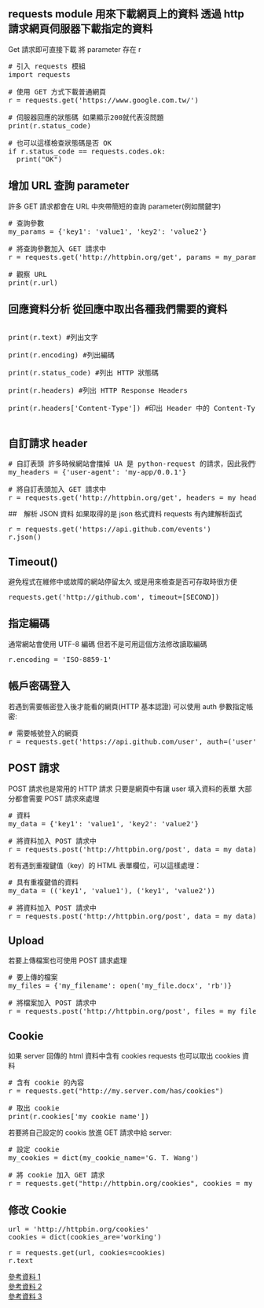 ## requests module 用來下載網頁上的資料 透過 http 請求網頁伺服器下載指定的資料

Get 請求即可直接下載
將 parameter 存在 r

<pre>
# 引入 requests 模組
import requests

# 使用 GET 方式下載普通網頁
r = requests.get('https://www.google.com.tw/')

# 伺服器回應的狀態碼 如果顯示200就代表沒問題
print(r.status_code)

# 也可以這樣檢查狀態碼是否 OK
if r.status_code == requests.codes.ok:
  print("OK")
</code></pre>

## 增加 URL 查詢 parameter

許多 GET 請求都會在 URL 中夾帶簡短的查詢 parameter(例如關鍵字)

<pre>
# 查詢參數
my_params = {'key1': 'value1', 'key2': 'value2'}

# 將查詢參數加入 GET 請求中
r = requests.get('http://httpbin.org/get', params = my_params)

# 觀察 URL
print(r.url)
</code></pre>

## 回應資料分析 從回應中取出各種我們需要的資料

<pre>

print(r.text) #列出文字

print(r.encoding) #列出編碼

print(r.status_code) #列出 HTTP 狀態碼

print(r.headers) #列出 HTTP Response Headers

print(r.headers['Content-Type']) #印出 Header 中的 Content-Type

</code></pre>

## 自訂請求 header

<pre>
# 自訂表頭 許多時候網站會擋掉 UA 是 python-request 的請求，因此我們很常需要自訂 Header
my_headers = {'user-agent': 'my-app/0.0.1'}

# 將自訂表頭加入 GET 請求中
r = requests.get('http://httpbin.org/get', headers = my_headers)
</code></pre>

##　解析 JSON 資料
如果取得的是 json 格式資料 requests 有內建解析函式

<pre>
r = requests.get('https://api.github.com/events')
r.json()
</code></pre>

## Timeout()

避免程式在維修中或故障的網站停留太久 或是用來檢查是否可存取時很方便

<pre>
requests.get('http://github.com', timeout=[SECOND])
</code></pre>

## 指定編碼

通常網站會使用 UTF-8 編碼 但若不是可用這個方法修改讀取編碼

<pre>
r.encoding = 'ISO-8859-1'
</code></pre>

## 帳戶密碼登入

若遇到需要帳密登入後才能看的網頁(HTTP 基本認證) 可以使用 auth 參數指定帳密:

<pre>
# 需要帳號登入的網頁
r = requests.get('https://api.github.com/user', auth=('user', 'pass'))
</code></pre>

## POST 請求

POST 請求也是常用的 HTTP 請求 只要是網頁中有讓 user 填入資料的表單 大部分都會需要 POST 請求來處理

<pre>
# 資料
my_data = {'key1': 'value1', 'key2': 'value2'}

# 將資料加入 POST 請求中
r = requests.post('http://httpbin.org/post', data = my_data)
</code></pre>

若有遇到重複鍵值（key）的 HTML 表單欄位，可以這樣處理：

<pre>
# 具有重複鍵值的資料
my_data = (('key1', 'value1'), ('key1', 'value2'))

# 將資料加入 POST 請求中
r = requests.post('http://httpbin.org/post', data = my_data)
</code></pre>

## Upload

若要上傳檔案也可使用 POST 請求處理

<pre>
# 要上傳的檔案
my_files = {'my_filename': open('my_file.docx', 'rb')}

# 將檔案加入 POST 請求中
r = requests.post('http://httpbin.org/post', files = my_files)
</code></pre>

## Cookie

如果 server 回傳的 html 資料中含有 cookies requests 也可以取出 cookies 資料

<pre>
# 含有 cookie 的內容
r = requests.get("http://my.server.com/has/cookies")

# 取出 cookie
print(r.cookies['my_cookie_name'])
</code></pre>

若要將自己設定的 cookis 放進 GET 請求中給 server:

<pre>
# 設定 cookie
my_cookies = dict(my_cookie_name='G. T. Wang')

# 將 cookie 加入 GET 請求
r = requests.get("http://httpbin.org/cookies", cookies = my_cookies)
</code></pre>

## 修改 Cookie

<pre>
url = 'http://httpbin.org/cookies'
cookies = dict(cookies_are='working')

r = requests.get(url, cookies=cookies)
r.text
</code></pre>

[參考資料 1](https://pypi.org/project/requests/)  
[參考資料 2](https://github.com/requests/requests)  
[參考資料 3](http://docs.python-requests.org/en/master/user/quickstart/)
